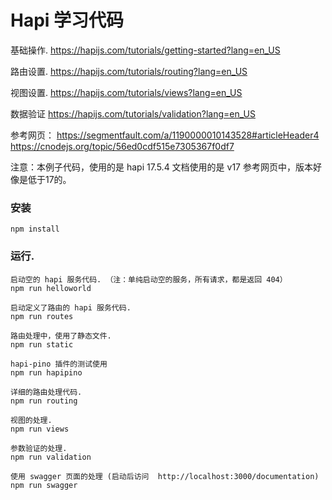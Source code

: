 # Hapi 学习代码

基础操作.
https://hapijs.com/tutorials/getting-started?lang=en_US

路由设置.
https://hapijs.com/tutorials/routing?lang=en_US

视图设置.
https://hapijs.com/tutorials/views?lang=en_US

数据验证
https://hapijs.com/tutorials/validation?lang=en_US



参考网页：
https://segmentfault.com/a/1190000010143528#articleHeader4
https://cnodejs.org/topic/56ed0cdf515e7305367f0df7



注意：本例子代码，使用的是 hapi 17.5.4
文档使用的是 v17
参考网页中，版本好像是低于17的。


### 安装
	npm install


### 运行.
	启动空的 hapi 服务代码. （注：单纯启动空的服务，所有请求，都是返回 404）
	npm run helloworld

	启动定义了路由的 hapi 服务代码.
	npm run routes

	路由处理中，使用了静态文件.
	npm run static

	hapi-pino 插件的测试使用
	npm run hapipino

	详细的路由处理代码.
	npm run routing

	视图的处理.
	npm run views

	参数验证的处理.
	npm run validation

	使用 swagger 页面的处理 (启动后访问  http://localhost:3000/documentation)
	npm run swagger
